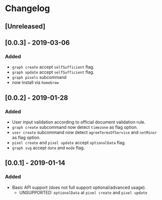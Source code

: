 # Changelog

## [Unreleased]


## [0.0.3] - 2019-03-06

### Added

* `graph create` accept `selfSufficient` flag.
* `graph update` accept `selfSufficient` flag.
* `graph pixels` subcommand
*  now install via `homebrew` 


## [0.0.2] - 2019-01-28

### Added

* User input validation according to official document validation rule.
* `graph create` subcommand now detect `timezone` as flag option.
* `user create` subcommand now detect `agreeTermsOfService` and `notMinor` as flag option.
* `pixel create` and `pixel update` accept `optionalData` flag.
* `graph svg` accept `date` and `mode` flag.


## [0.0.1] - 2019-01-14

### Added

* Basic API support (does not full support optional/advanced usage).
    * UNSUPPORTED: `optionalData` at `pixel create` and `pixel update`